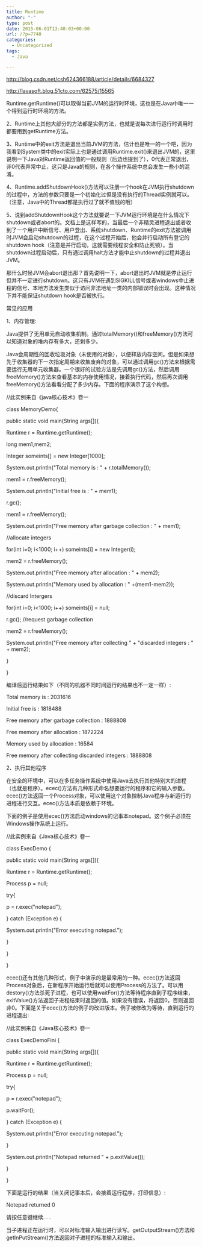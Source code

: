 ```yaml
---
title: Runtime
author: "-"
type: post
date: 2015-06-01T13:40:03+00:00
url: /?p=7740
categories:
  - Uncategorized
tags:
  - Java

---
```

http://blog.csdn.net/csh624366188/article/details/6684327

http://lavasoft.blog.51cto.com/62575/15565

Runtime.getRuntime()可以取得当前JVM的运行时环境，这也是在Java中唯一一个得到运行时环境的方法。

2、Runtime上其他大部分的方法都是实例方法，也就是说每次进行运行时调用时都要用到getRuntime方法。

3、Runtime中的exit方法是退出当前JVM的方法，估计也是唯一的一个吧，因为我看到System类中的exit实际上也是通过调用Runtime.exit()来退出JVM的，这里说明一下Java对Runtime返回值的一般规则（后边也提到了），0代表正常退出，非0代表异常中止，这只是Java的规则，在各个操作系统中总会发生一些小的混淆。
  
4、Runtime.addShutdownHook()方法可以注册一个hook在JVM执行shutdown的过程中，方法的参数只要是一个初始化过但是没有执行的Thread实例就可以。（注意，Java中的Thread都是执行过了就不值钱的哦）

5、说到addShutdownHook这个方法就要说一下JVM运行环境是在什么情况下shutdown或者abort的。文档上是这样写的，当最后一个非精灵进程退出或者收到了一个用户中断信号、用户登出、系统shutdown、Runtime的exit方法被调用时JVM会启动shutdown的过程，在这个过程开始后，他会并行启动所有登记的shutdown hook（注意是并行启动，这就需要线程安全和防止死锁）。当shutdown过程启动后，只有通过调用halt方法才能中止shutdown的过程并退出JVM。

那什么时候JVM会abort退出那？首先说明一下，abort退出时JVM就是停止运行但并不一定进行shutdown。这只有JVM在遇到SIGKILL信号或者windows中止进程的信号、本地方法发生类似于访问非法地址一类的内部错误时会出现。这种情况下并不能保证shutdown hook是否被执行。


常见的应用

1、内存管理: 
  
Java提供了无用单元自动收集机制。通过totalMemory()和freeMemory()方法可以知道对象的堆内存有多大，还剩多少。
  
Java会周期性的回收垃圾对象（未使用的对象），以便释放内存空间。但是如果想先于收集器的下一次指定周期来收集废弃的对象，可以通过调用gc()方法来根据需要运行无用单元收集器。一个很好的试验方法是先调用gc()方法，然后调用freeMemory()方法来查看基本的内存使用情况，接着执行代码，然后再次调用freeMemory()方法看看分配了多少内存。下面的程序演示了这个构想。
  
//此实例来自《java核心技术》卷一

class MemoryDemo{
  
public static void main(String args[]){
  
Runtime r = Runtime.getRuntime();
  
long mem1,mem2;
  
Integer someints[] = new Integer[1000];
  
System.out.println("Total memory is : " + r.totalMemory());
  
mem1 = r.freeMemory();
  
System.out.println("Initial free is : " + mem1);
  
r.gc();
  
mem1 = r.freeMemory();
  
System.out.println("Free memory after garbage collection : " + mem1);
  
//allocate integers
  
for(int i=0; i<1000; i++) someints[i] = new Integer(i);
  
mem2 = r.freeMemory();
  
System.out.println("Free memory after allocation : " + mem2);
  
System.out.println("Memory used by allocation : " +(mem1-mem2));
  
//discard Intergers
  
for(int i=0; i<1000; i++) someints[i] = null;
  
r.gc(); //request garbage collection
  
mem2 = r.freeMemory();
  
System.out.println("Free memory after collecting " + "discarded integers : " + mem2);
  
}
  
}

编译后运行结果如下（不同的机器不同时间运行的结果也不一定一样）: 
  
Total memory is : 2031616
  
Initial free is : 1818488
  
Free memory after garbage collection : 1888808
  
Free memory after allocation : 1872224
  
Memory used by allocation : 16584
  
Free memory after collecting discarded integers : 1888808
  
2、执行其他程序
  
在安全的环境中，可以在多任务操作系统中使用Java去执行其他特别大的进程（也就是程序）。ecec()方法有几种形式命名想要运行的程序和它的输入参数。ecec()方法返回一个Process对象，可以使用这个对象控制Java程序与新运行的进程进行交互。ecec()方法本质是依赖于环境。
  
下面的例子是使用ecec()方法启动windows的记事本notepad。这个例子必须在Windows操作系统上运行。
  
//此实例来自《Java核心技术》卷一
  
class ExecDemo {
  
public static void main(String args[]){
  
Runtime r = Runtime.getRuntime();
  
Process p = null;
  
try{
  
p = r.exec("notepad");
  
} catch (Exception e) {
  
System.out.println("Error executing notepad.");
  
}
  
}
  
}
  
ecec()还有其他几种形式，例子中演示的是最常用的一种。ecec()方法返回Process对象后，在新程序开始运行后就可以使用Process的方法了。可以用destory()方法杀死子进程，也可以使用waitFor()方法等待程序直到子程序结束，exitValue()方法返回子进程结束时返回的值。如果没有错误，将返回0，否则返回非0。下面是关于ecec()方法的例子的改进版本。例子被修改为等待，直到运行的进程退出: 
  
//此实例来自《Java核心技术》卷一
  
class ExecDemoFini {
  
public static void main(String args[]){
  
Runtime r = Runtime.getRuntime();
  
Process p = null;
  
try{
  
p = r.exec("notepad");
  
p.waitFor();
  
} catch (Exception e) {
  
System.out.println("Error executing notepad.");
  
}
  
System.out.println("Notepad returned " + p.exitValue());
  
}
  
}
  
下面是运行的结果（当关闭记事本后，会接着运行程序，打印信息）: 
  
Notepad returned 0
  
请按任意键继续. . .
  
当子进程正在运行时，可以对标准输入输出进行读写。getOutputStream()方法和getInPutStream()方法返回对子进程的标准输入和输出。